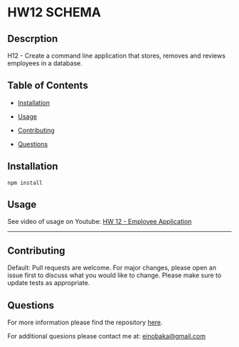 # HW12 SCHEMA

## Descrption 

H12 - Create a command line application that stores, removes and reviews employees in a database.

## Table of Contents

* [Installation](#installation)

* [Usage](#usage)

* [Contributing](#contributing)

* [Questions](#questions)

## Installation 

```
npm install
```

## Usage

See video of usage on Youtube: [HW 12 - Employee Application](https://youtu.be/5qqmTVAa7sI)

---

## Contributing

Default: Pull requests are welcome. For major changes, please open an issue first to discuss what you would like to change. Please make sure to update tests as appropriate.

## Questions

For more information please find the repository [here](https://github.com/einobaka/).

For additional quesions please contact me at: einobaka@gmail.com

